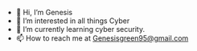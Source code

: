 - 👋 Hi, I’m Genesis
- 👀 I’m interested in all things Cyber
- 🌱 I’m currently learning cyber security.
- 📫 How to reach me at Genesisgreen95@gmail.com

<!---
GGreen95/GGreen95 is a ✨ special ✨ repository because its `README.md` (this file) appears on your GitHub profile.
You can click the Preview link to take a look at your changes.
--->
